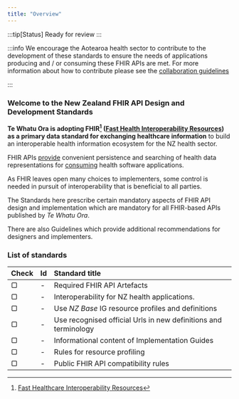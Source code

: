 ```yaml
---
title: "Overview"
---
```


:::tip[Status]
Ready for review
:::

:::info
We encourage the Aotearoa health sector to contribute to the development of these standards to ensure the needs of applications producing and / or consuming these FHIR APIs are met.  For more information about how to contribute please see the [collaboration guidelines](/community/Introduction)

:::

### Welcome to the New Zealand FHIR API Design and Development Standards

**Te Whatu Ora is adopting **FHIR**[^1] ([Fast Health Interoperability Resources](http://hl7.org/fhir/index.html)) as a primary data standard for exchanging healthcare information** to build an interoperable health information ecosystem for the NZ health sector.

FHIR APIs [provide](/api-concepts/ComponentDefinitions#api-producer) convenient persistence and searching of health data representations for [consuming](/api-concepts/ComponentDefinitions#api-consumer) health software applications.

As FHIR leaves open many choices to implementers, some control is needed in pursuit of interoperability that is beneficial to all parties.  

The Standards here prescribe certain mandatory aspects of FHIR API design and implementation which are mandatory for all FHIR-based APIs published by *Te Whatu Ora*.

There are also Guidelines which provide additional recommendations for designers and implementers.

[^1]: [Fast Healthcare Interoperability Resources](https://hl7.org/fhir/R4B/)

### List of standards

| Check | Id  | Standard title                                                                                                          |
| :---  | :-- | :---------------------------------------------------------------------------------------------------------------------- |
|   ▢   |  -  | Required FHIR API Artefacts                                                                                             |
|   ▢   |  -  | Interoperability for NZ health applications.                                                                            |
|   ▢   |  -  | Use *NZ Base* IG resource profiles and definitions                                                                      |
|   ▢   |  -  | Use recognised official Urls in new definitions and terminology                                                         |
|   ▢   |  -  | Informational content of Implementation Guides                                                                          |
|   ▢   |  -  | Rules for resource profiling                                                                                            |
|   ▢   |  -  | Public FHIR API compatibility rules                                                                                      |
